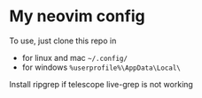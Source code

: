 # My neovim config

To use, just clone this repo in
* for linux and mac `~/.config/`
* for windows `%userprofile%\AppData\Local\`

Install ripgrep if telescope live-grep is not working
